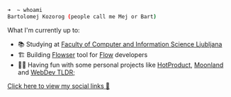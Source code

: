 ```bash
➜  ~ whoami       
Bartolomej Kozorog (people call me Mej or Bart)
```

What I'm currently up to:

- 📚 Studying at [Faculty of Computer and Information Science Ljubljana](https://www.uni-lj.si/academies_and_faculties/faculties/2013071111440959/)
- 🏗 Building [Flowser](https://github.com/onflowser/flowser) tool for [Flow](https://www.onflow.org/) developers
- 👨‍💻 Having fun with some personal projects like [HotProduct](https://hotproduct.vercel.app/), [Moonland](https://github.com/bartolomej/moonland) and [WebDev TLDR;](https://github.com/bartolomej/webdev-tldr)

[Click here to view my social links 👀](https://bio.link/bartolomej)
